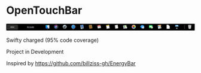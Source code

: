 # OpenTouchBar

![](https://github.com/nickaroot/OpenTouchBar/raw/master/OpenTouchBar.gif)

Swifty charged (95% code coverage)

Project in Development

Inspired by https://github.com/billziss-gh/EnergyBar
